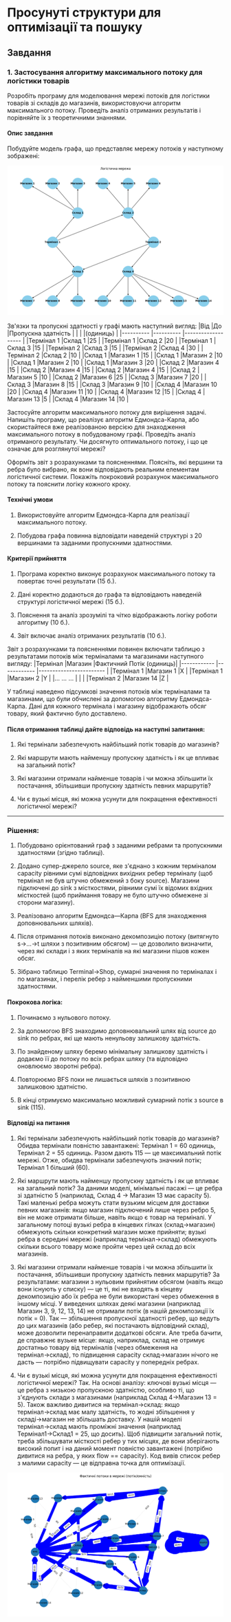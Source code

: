 # Просунуті структури для оптимізації та пошуку

## Завдання 
### 1. Застосування алгоритму максимального потоку для логістики товарів


Розробіть програму для моделювання мережі потоків для логістики товарів зі складів до магазинів, використовуючи алгоритм максимального потоку. Проведіть аналіз отриманих результатів і порівняйте їх з теоретичними знаннями.


#### Опис завдання

Побудуйте модель графа, що представляє мережу потоків у наступному зображені:

![Results](./assets/HW_4.png)

Зв'язки та пропускні здатності у графі мають наступний вигляд:
|Від	    |До	        |Пропускна здатність |
|           |           |(одиниць)           |
|---------- |---------- |------------------- |
|Термінал 1	|Склад 1	|25                  |
|Термінал 1	|Склад 2	|20                  |
|Термінал 1	|Склад 3	|15                  |
|Термінал 2	|Склад 3	|15                  |
|Термінал 2	|Склад 4	|30                  |
|Термінал 2	|Склад 2	|10                  |
|Склад 1	|Магазин 1	|15                  |
|Склад 1	|Магазин 2	|10                  |
|Склад 1	|Магазин 2	|10                  |
|Склад 1	|Магазин 3	|20                  |
|Склад 2	|Магазин 4	|15                  |
|Склад 2	|Магазин 4	|15                  |
|Склад 2	|Магазин 4	|15                  |
|Склад 2	|Магазин 5	|10                  |
|Склад 2	|Магазин 6	|25                  |
|Склад 3	|Магазин 7	|20                  |
|Склад 3	|Магазин 8	|15                  |
|Склад 3	|Магазин 9	|10                  |
|Склад 4	|Магазин 10	|20                  |
|Склад 4	|Магазин 11	|10                  |
|Склад 4	|Магазин 12	|15                  |
|Склад 4	|Магазин 13	|5                   |
|Склад 4	|Магазин 14	|10                  |


Застосуйте алгоритм максимального потоку для вирішення задачі. 
Напишіть програму, що реалізує алгоритм Едмондса-Карпа, або скористайтеся вже реалізованою версією для знаходження максимального потоку в побудованому графі. Проведіть аналіз отриманого результату. Чи досягнуто оптимального потоку, і що це означає для розглянутої мережі?

Оформіть звіт з розрахунками та поясненнями. Поясніть, які вершини та ребра було вибрано, як вони відповідають реальним елементам логістичної системи. 
Покажіть покроковий розрахунок максимального потоку та пояснити логіку кожного кроку.


#### Технічні умови

1. Використовуйте алгоритм Едмондса-Карпа для реалізації максимального потоку.

2. Побудова графа повинна відповідати наведеній структурі з 20 вершинами та заданими пропускними здатностями.


#### Критерії прийняття

1. Програма коректно виконує розрахунок максимального потоку та повертає точні результати (15 б.).

2. Дані коректно додаються до графа та відповідають наведеній структурі логістичної мережі (15 б.).

3. Пояснення та аналіз зрозумілі та чітко відображають логіку роботи алгоритму (10 б.).

4. Звіт включає аналіз отриманих результатів (10 б.).


Звіт з розрахунками та поясненнями повинен включати таблицю з результатами потоків між терміналами та магазинами наступного вигляду:
|Термінал	  |Магазин	    |Фактичний Потік (одиниць)|
|------------ |------------ |------------------------ |
|Термінал 1	  |Магазин 1	|X                        |
|Термінал 1	  |Магазин 2	|Y                        |
|…	…	…     |             |                         |
|Термінал 2	  |Магазин 14	|Z                        |


У таблиці наведено підсумкові значення потоків між терміналами та магазинами, що були обчислені за допомогою алгоритму Едмондса-Карпа. 
Дані для кожного термінала і магазину відображають обсяг товару, який фактично було доставлено.


#### Після отримання таблиці дайте відповідь на наступні запитання:

1. Які термінали забезпечують найбільший потік товарів до магазинів?

2. Які маршрути мають найменшу пропускну здатність і як це впливає на загальний потік?

3. Які магазини отримали найменше товарів і чи можна збільшити їх постачання, збільшивши пропускну здатність певних маршрутів?

4. Чи є вузькі місця, які можна усунути для покращення ефективності логістичної мережі?
----

### Рішення:
1. Побудовано орієнтований граф з заданими ребрами та пропускними здатностями (згідно таблиці). 
2. Додано супер-джерело source, яке з'єднано з кожним терміналом capacity рівними сумі відповідних вихідних ребер терміналу (щоб термінал не був штучно обмежений з боку source). Магазини підключені до sink з місткостями, рівними сумі їх відомих вхідних місткостей (щоб приймання товару не було штучно обмежене зі сторони магазину).

3. Реалізовано алгоритм Едмондса—Карпа (BFS для знаходження доповнювальних шляхів).

4. Після отримання потоків виконано декомпозицію потоку (витягнуто s→...→t шляхи з позитивним обсягом) — це дозволило визначити, через які склади і з яких терміналів на які магазини пішов кожен обсяг.

5. Зібрано таблицю Terminal→Shop, сумарні значення по терміналах і по магазинах, і перелік ребер з найменшими пропускними здатностями.

#### Покрокова логіка:

1. Починаємо з нульового потоку.

2. За допомогою BFS знаходимо доповнювальний шлях від source до sink по ребрах, які ще мають ненульову залишкову здатність.

3. По знайденому шляху беремо мінімальну залишкову здатність і додаємо її до потоку по всіх ребрах шляху (та відповідно оновлюємо зворотні ребра).

4. Повторюємо BFS поки не лишається шляхів з позитивною залишковою здатністю.

5. В кінці отримуємо максимально можливий сумарний потік з source в sink (115).


#### Відповіді на питання

1. Які термінали забезпечують найбільший потік товарів до магазинів?
Обидва термінали повністю завантажені: Термінал 1 = 60 одиниць, Термінал 2 = 55 одиниць. Разом дають 115 — це максимальний потік мережі. Отже, обидва термінали забезпечують значний потік; Термінал 1 більший (60).

2. Які маршрути мають найменшу пропускну здатність і як це впливає на загальний потік?
За даними моделі, мінімальні пасажі — це ребра зі здатністю 5 (наприклад, Склад 4 → Магазин 13 має capacity 5). Такі маленькі ребра можуть стати вузьким місцем для доставки певних магазинів: якщо магазин підключений лише через ребро 5, він не може отримати більше, навіть якщо є товар на терміналі. У загальному потоці вузькі ребра в кінцевих гілках (склад→магазин) обмежують скільки конкретний магазин може прийняти; вузькі ребра в середині мережі (наприклад термінал→склад) обмежують скільки всього товару може пройти через цей склад до всіх магазинів.

3. Які магазини отримали найменше товарів і чи можна збільшити їх постачання, збільшивши пропускну здатність певних маршрутів?
За результатами: магазини з нульовим прийнятим обсягом (навіть якщо вони існують у списку) — це ті, які не входять в кінцеву декомпозицію або їх ребра не були використані через обмеження в іншому місці. У виведених шляхах деякі магазини (наприклад Магазин 3, 9, 12, 13, 14) не отримали потік (в нашій декомпозиції їх потік = 0).
Так — збільшення пропускної здатності ребер, що ведуть до цих магазинів (або ребер, які постачають відповідний склад), може дозволити перенаправити додаткові обсяги. Але треба бачити, де справжнє вузьке місце: якщо, наприклад, склад не отримує достатньо товару від терміналів (через обмеження на термінал→склад), то підвищення capacity склад→магазин нічого не дасть — потрібно підвищувати capacity у попередніх ребрах.

4. Чи є вузькі місця, які можна усунути для покращення ефективності логістичної мережі?
Так. На основі аналізу: ключові вузькі місця — це ребра з низькою пропускною здатністю, особливо ті, що з'єднують склади з магазинами (наприклад Склад 4→Магазин 13 = 5). Також важливо дивитися на термінал→склад: якщо термінал→склад має малу здатність, то жодні збільшення у складі→магазин не збільшать доставку. У нашій моделі термінал→склад мають проміжні значення (наприклад Термінал1→Склад1 = 25, що досить). Щоб підвищити загальний потік, треба збільшувати місткості ребер у тих місцях, де вони зберігають високий попит і на даний момент повністю завантажені (потрібно дивитися на ребра, у яких flow == capacity). Код вивів список ребер з малими capacity — це відправна точка для оптимізації.

![Results](flow_network.png)